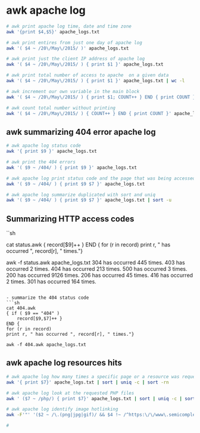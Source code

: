 # awk apache log

```sh
# awk print apache log time, date and time zone
awk '{print $4,$5}' apache_logs.txt

# awk print entires from just one day of apache log
awk '( $4 ~ /20\/May\/2015/ )' apache_logs.txt

# awk print just the client IP address of apache log
awk '( $4 ~ /20\/May\/2015/ ) { print $1 }' apache_logs.txt

# awk print total number of access to apache  on a given data
awk '( $4 ~ /20\/May\/2015/ ) { print $1 }' apache_logs.txt | wc -l

# awk increment our own variable in the main block
awk '( $4 ~ /20\/May\/2015/ ) { print $1; COUNT++ } END { print COUNT }' apache_logs.txt

# awk count total number without printing 
awk '( $4 ~ /20\/May\/2015/ ) { COUNT++ } END { print COUNT }' apache_logs.txt
```

## awk summarizing 404 error apache log

```sh
# awk apache log status code
awk '{ print $9 }' apache_logs.txt

# awk print the 404 errors
awk '( $9 ~ /404/ ) { print $9 }' apache_logs.txt

# awk apache log print status code and the page that was being accessed 
awk '( $9 ~ /404/ ) { print $9 $7 }' apache_logs.txt

# awk apache log summarize duplicated with sort and uniq
awk '( $9 ~ /404/ ) { print $9 $7 }' apache_logs.txt | sort -u
```

## Summarizing HTTP access codes
``sh

cat status.awk
{ record[$9]++ }
END {
for (r in record)
print r, " has occurred ", record[r], " times."}

awk -f status.awk apache_logs.txt
304  has occurred  445  times.
403  has occurred  2  times.
404  has occurred  213  times.
500  has occurred  3  times.
200  has occurred  9126  times.
206  has occurred  45  times.
416  has occurred  2  times.
301  has occurred  164  times.
```

- summarize the 404 status code
```sh
cat 404.awk
{ if ( $9 == "404" )
	record[$9,$7]++ }
END {
for (r in record)
print r, " has occurred ", record[r], " times."}

awk -f 404.awk apache_logs.txt
```

## awk apache log resources hits

```sh
# awk apache log how many times a specific page or a resource was requested
awk '{ print $7}' apache_logs.txt | sort | uniq -c | sort -rn 

# awk apache log look at the requested PHP files
awk ' ($7 ~ /php/) { print $7}' apache_logs.txt | sort | uniq -c | sort -rn

# awk apache log identify image hotlinking
awk -F'"' '($2 ~ /\.(png|jpg|gif)/ && $4 !~ /^https:\/\/www\.semicomplete\.com/) {print $4}' apache_logs.txt| sort | uniq -c | sort

# 
```
